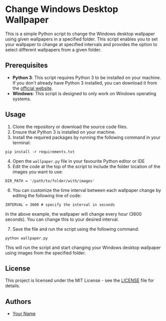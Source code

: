# Change Windows Desktop Wallpaper

This is a simple Python script to change the Windows desktop wallpaper using given wallpapers in a specified folder. This script enables you to set your wallpaper to change at specified intervals and provides the option to select different wallpapers from a given folder.

## Prerequisites

- **Python 3**: This script requires Python 3 to be installed on your machine. If you don't already have Python 3 installed, you can download it from the [official website](https://www.python.org/downloads/).
- **Windows**: This script is designed to only work on Windows operating systems.

## Usage

1. Clone the repository or download the source code files.
2. Ensure that Python 3 is installed on your machine.
3. Install the required packages by running the following command in your terminal: 

````
pip install -r requirements.txt
````

4. Open the `wallpaper.py` file in your favourite Python editor or IDE
5. Edit the code at the top of the script to include the folder location of the images you want to use:

````
DIR_PATH = '/path/to/folder/with/images'
````

6. You can customize the time interval between each wallpaper change by editing the following line of code:

````
INTERVAL = 3600 # specify the interval in seconds
````

In the above example, the wallpaper will change every hour (3600 seconds). You can change this to your desired interval.

7. Save the file and run the script using the following command:

````
python wallpaper.py
````

This will run the script and start changing your Windows desktop wallpaper using images from the specified folder.

## License

This project is licensed under the MIT License - see the [LICENSE](LICENSE) file for details.

## Authors

- [Your Name](https://github.com/lucky5isuru)

